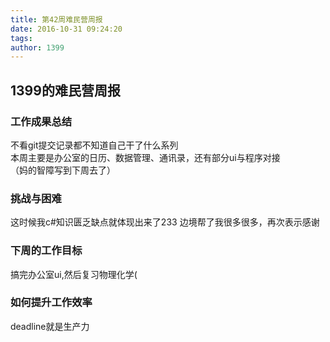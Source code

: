```yaml
---
title: 第42周难民营周报
date: 2016-10-31 09:24:20
tags:
author: 1399
---
```


## 1399的难民营周报
### 工作成果总结
不看git提交记录都不知道自己干了什么系列  
本周主要是办公室的日历、数据管理、通讯录，还有部分ui与程序对接  
（妈的智障写到下周去了）
### 挑战与困难
这时候我c#知识匮乏缺点就体现出来了233 边境帮了我很多很多，再次表示感谢
### 下周的工作目标
搞完办公室ui,然后复习物理化学(
### 如何提升工作效率
deadline就是生产力